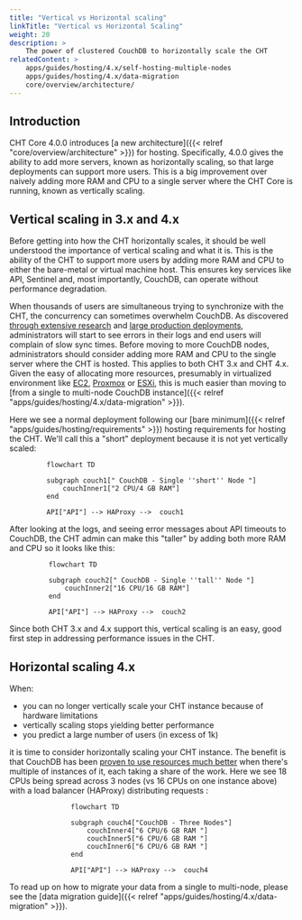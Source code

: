 ```yaml
---
title: "Vertical vs Horizontal scaling"
linkTitle: "Vertical vs Horizontal Scaling"
weight: 20
description: >
    The power of clustered CouchDB to horizontally scale the CHT  
relatedContent: >  
    apps/guides/hosting/4.x/self-hosting-multiple-nodes
    apps/guides/hosting/4.x/data-migration
    core/overview/architecture/
---
```


## Introduction

CHT Core 4.0.0 introduces [a new architecture]({{< relref "core/overview/architecture" >}}) for hosting.  Specifically, 4.0.0 gives the ability to add more servers, known as horizontally scaling, so that large deployments can support more users.  This is a big improvement over naively adding more RAM and CPU to a single server where the CHT Core is running, known as vertically scaling.

## Vertical scaling in 3.x and 4.x

Before getting into how the CHT horizontally scales, it should be well understood the importance of vertical scaling and what it is.  This is the ability of the CHT to support more users by adding more RAM and CPU to either the bare-metal or virtual machine host. This ensures key services like API, Sentinel and, most importantly, CouchDB, can operate without performance degradation. 

When thousands of users are simultaneous trying to synchronize with the CHT, the concurrency can sometimes overwhelm CouchDB. As discovered [through extensive research](https://forum.communityhealthtoolkit.org/t/how-we-tested-scalability-of-cht-infrastructure/1532) and [large production deployments](https://github.com/medic/cht-core/issues/8324#issuecomment-1691411542), administrators will start to see errors in their logs and end users will complain of slow sync times.  Before moving to more CouchDB nodes, administrators should consider adding more RAM and CPU to the single server where the CHT is hosted. This applies to both CHT 3.x and CHT 4.x. Given the easy of allocating more resources, presumably in virtualized environment like [EC2](https://aws.amazon.com/ec2/), [Proxmox](https://www.vmware.com/content/vmware/vmware-published-sites/us/products/esxi-and-esx.html.html) or [ESXi](https://www.vmware.com/content/vmware/vmware-published-sites/us/products/esxi-and-esx.html.html), this is much easier than moving to [from a single to multi-node CouchDB instance]({{< relref "apps/guides/hosting/4.x/data-migration" >}}).

Here we see a normal deployment following our [bare minimum]({{< relref "apps/guides/hosting/requirements" >}}) hosting requirements for hosting the CHT.  We'll call this a "short" deployment because it is not yet vertically scaled:

```mermaid
flowchart TD

subgraph couch1[" CouchDB - Single ''short'' Node "]
    couchInner1["2 CPU/4 GB RAM"]
end

API["API"] --> HAProxy -->  couch1
```

After looking at the logs, and seeing error messages about API timeouts to CouchDB, the CHT admin can make this "taller" by adding both more RAM and CPU so it looks like this:

```mermaid
flowchart TD

subgraph couch2[" CouchDB - Single ''tall'' Node "]
    couchInner2["16 CPU/16 GB RAM"]
end

API["API"] --> HAProxy -->  couch2
```

Since both CHT 3.x and 4.x support this, vertical scaling is an easy, good first step in addressing performance issues in the CHT.

## Horizontal scaling 4.x

When:

* you can no longer vertically scale your CHT instance because of hardware limitations
* vertically scaling stops yielding better performance
* you predict a large number of users (in excess of 1k)

it is time to consider horizontally scaling your CHT instance.  The benefit is that CouchDB has been [proven to use resources much better](https://forum.communityhealthtoolkit.org/t/how-we-tested-scalability-of-cht-infrastructure/1532) when there's multiple of instances of it, each taking a share of the work.  Here we see 18 CPUs being spread across 3 nodes (vs 16 CPUs on one instance above) with a load balancer (HAProxy) distributing requests :

```mermaid
flowchart TD

subgraph couch4["CouchDB - Three Nodes"]
    couchInner4["6 CPU/6 GB RAM "]
    couchInner5["6 CPU/6 GB RAM "]
    couchInner6["6 CPU/6 GB RAM "]
end

API["API"] --> HAProxy -->  couch4
```

To read up on how to migrate your data from a single to multi-node, please see the  [data migration guide]({{< relref "apps/guides/hosting/4.x/data-migration" >}}).

<style>
svg g .nodes #flowchart-couchInner2-21 .label div {
    padding: 30px 0 30px 0;
}
svg g div  .nodeLabel  {
    padding: 0 10px 0 10px;
}
.mermaid  {
    justify-content: center;
    align-items: center;
    display: flex;
}
</style>
